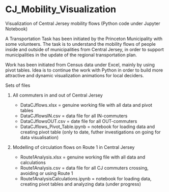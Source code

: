 # CJ_Mobility_Visualization
Visualization of Central Jersey mobility flows (Python code under Jupyter Notebook)

A Transportation Task has been initiated by the Princeton Municipality with some volunteers.
The task is to understand the mobility flows of people inside and outside of municipalities
from Central Jersey, in order to support municipalities in the update of the regional
transportation plan.

Work has been initiated from Census data under Excel, mainly by using pivot tables. Idea is
to continue the work with Python in order to build more attractive and dynamic visualization
animations for local deciders.

Sets of files

1. All commuters in and out of Central Jersey
   - DataCJflows.xlsx = genuine working file with all data and pivot tables
   - DataCJflowsIN.csv = data file for all IN-commuters
   - DataCJflowsOUT.csv = date file for all OUT-commuters
   - DataCJflows_Pivot_Table.ipynb = notebook for loading data and creating pivot table (only to date, futher investigations on going for data visualisation)

2. Modelling of circulation flows on Route 1 in Central Jersey
   - Route1Analysis.xlsx = genuine working file with all data and calculations
   - Route1Analysis.csv = data file for all CJ commuters crossing, avoiding or using Route 1
   - Route1AnalysisCalculations.ipynb = notebook for loading data, creating pivot tables and analyzing data (under progress)
